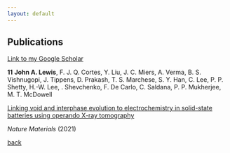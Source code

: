 ```yaml
---
layout: default
---
```


## Publications
[Link to my Google Scholar](https://scholar.google.com/citations?user=uTPW1dYAAAAJ&hl=en)

**11** **John A. Lewis**, F. J. Q. Cortes, Y. Liu, J. C. Miers, A. Verma, B. S. Vishnugopi, J. Tippens, D. Prakash, T. S. Marchese, S. Y. Han, C. Lee, P. P. Shetty, H.-W. Lee, . Shevchenko, F. De Carlo, C. Saldana, P. P. Mukherjee, M. T. McDowell

[Linking void and interphase evolution to electrochemistry in solid-state batteries using operando X-ray tomography](https://www.nature.com/articles/s41563-020-00903-2)

*Nature Materials* (2021)





[back](./)
